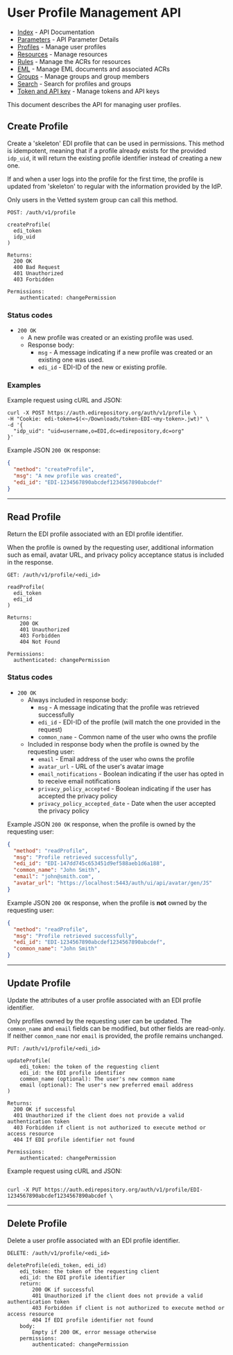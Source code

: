 # User Profile Management API

- [Index](index.md) - API Documentation
- [Parameters](parameters.md) - API Parameter Details
- [Profiles](profile.md) - Manage user profiles
- [Resources](resource.md) - Manage resources
- [Rules](rule.md) - Manage the ACRs for resources
- [EML](eml.md) - Manage EML documents and associated ACRs
- [Groups](group.md) - Manage groups and group members
- [Search](search.md) - Search for profiles and groups
- [Token and API key](token.md) - Manage tokens and API keys

This document describes the API for managing user profiles.

## Create Profile

Create a 'skeleton' EDI profile that can be used in permissions. This method is idempotent, meaning that if a profile already exists for the provided `idp_uid`, it will return the existing profile identifier instead of creating a new one.

If and when a user logs into the profile for the first time, the profile is updated from 'skeleton' to regular with the information provided by the IdP.

Only users in the Vetted system group can call this method.
```
POST: /auth/v1/profile

createProfile(
  edi_token
  idp_uid
)

Returns:
  200 OK
  400 Bad Request
  401 Unauthorized
  403 Forbidden
  
Permissions:
    authenticated: changePermission
```

### Status codes

- `200 OK`
  - A new profile was created or an existing profile was used.
  - Response body:
    - `msg` - A message indicating if a new profile was created or an existing one was used.
    - `edi_id` - EDI-ID of the new or existing profile.

### Examples

Example request using cURL and JSON:

```shell
curl -X POST https://auth.edirepository.org/auth/v1/profile \
-H "Cookie: edi-token=$(<~/Downloads/token-EDI-<my-token>.jwt)" \
-d '{
  "idp_uid": "uid=username,o=EDI,dc=edirepository,dc=org"
}'
```

Example JSON `200 OK` response:

```json
{
  "method": "createProfile",
  "msg": "A new profile was created",
  "edi_id": "EDI-1234567890abcdef1234567890abcdef"
}
```

---

## Read Profile

Return the EDI profile associated with an EDI profile identifier.

When the profile is owned by the requesting user, additional information such as email, avatar URL, and privacy policy acceptance status is included in the response.

```
GET: /auth/v1/profile/<edi_id>

readProfile(
  edi_token 
  edi_id
)

Returns:
    200 OK
    401 Unauthorized
    403 Forbidden
    404 Not Found

Permissions:
  authenticated: changePermission
```

### Status codes

- `200 OK`
  - Always included in response body:
    - `msg` - A message indicating that the profile was retrieved successfully
    - `edi_id` - EDI-ID of the profile (will match the one provided in the request)
    - `common_name` - Common name of the user who owns the profile
  - Included in response body when the profile is owned by the requesting user:
    - `email` - Email address of the user who owns the profile
    - `avatar_url` - URL of the user's avatar image
    - `email_notifications` - Boolean indicating if the user has opted in to receive email notifications
    - `privacy_policy_accepted` - Boolean indicating if the user has accepted the privacy policy
    - `privacy_policy_accepted_date` - Date when the user accepted the privacy policy

Example JSON `200 OK` response, when the profile is owned by the requesting user:

```json
{
  "method": "readProfile",
  "msg": "Profile retrieved successfully",
  "edi_id": "EDI-147dd745c653451d9ef588aeb1d6a188",
  "common_name": "John Smith",
  "email": "john@smith.com",
  "avatar_url": "https://localhost:5443/auth/ui/api/avatar/gen/JS"
}
```

Example JSON `200 OK` response, when the profile is **not** owned by the requesting user:

```json
{
  "method": "readProfile",
  "msg": "Profile retrieved successfully",
  "edi_id": "EDI-1234567890abcdef1234567890abcdef",
  "common_name": "John Smith"
}
```

---

## Update Profile

Update the attributes of a user profile associated with an EDI profile identifier.

Only profiles owned by the requesting user can be updated. The `common_name` and `email` fields can be modified, but other fields are read-only. If neither `common_name` nor `email` is provided, the profile remains unchanged.

```
PUT: /auth/v1/profile/<edi_id>

updateProfile(
    edi_token: the token of the requesting client
    edi_id: the EDI profile identifier
    common_name (optional): The user's new common name
    email (optional): The user's new preferred email address
)

Returns:
  200 OK if successful
  401 Unauthorized if the client does not provide a valid authentication token
  403 Forbidden if client is not authorized to execute method or access resource
  404 If EDI profile identifier not found

Permissions:
    authenticated: changePermission
```

Example request using cURL and JSON:

```shell

curl -X PUT https://auth.edirepository.org/auth/v1/profile/EDI-1234567890abcdef1234567890abcdef \
```

---

## Delete Profile

Delete a user profile associated with an EDI profile identifier.

```
DELETE: /auth/v1/profile/<edi_id>

deleteProfile(edi_token, edi_id)
    edi_token: the token of the requesting client
    edi_id: the EDI profile identifier
    return:
        200 OK if successful
        401 Unauthorized if the client does not provide a valid authentication token
        403 Forbidden if client is not authorized to execute method or access resource
        404 If EDI profile identifier not found
    body:
        Empty if 200 OK, error message otherwise
    permissions:
        authenticated: changePermission
```

